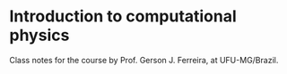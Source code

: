 # Introduction to computational physics

Class notes for the course by Prof. Gerson J. Ferreira, at UFU-MG/Brazil.
